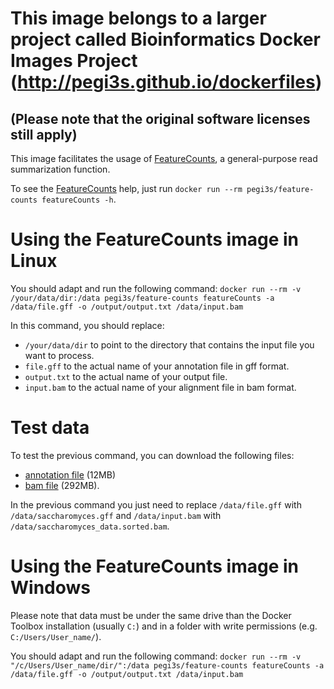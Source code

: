 # This image belongs to a larger project called Bioinformatics Docker Images Project (http://pegi3s.github.io/dockerfiles)
## (Please note that the original software licenses still apply)

This image facilitates the usage of [FeatureCounts](https://www.rdocumentation.org/packages/Rsubread/versions/1.22.2/topics/featureCounts), a general-purpose read summarization function.

To see the [FeatureCounts](https://www.rdocumentation.org/packages/Rsubread/versions/1.22.2/topics/featureCounts) help, just run `docker run --rm pegi3s/feature-counts featureCounts -h`.

# Using the FeatureCounts image in Linux

You should adapt and run the following command: `docker run --rm -v /your/data/dir:/data pegi3s/feature-counts featureCounts -a /data/file.gff -o /output/output.txt /data/input.bam`

In this command, you should replace:
- `/your/data/dir` to point to the directory that contains the input file you want to process.
- `file.gff` to the actual name of your annotation file in gff format.
- `output.txt` to the actual name of your output file.
- `input.bam` to the actual name of your alignment file in bam format.

# Test data

To test the previous command, you can download the following files:
- [annotation file](http://evolution6.i3s.up.pt/static/pegi3s/dockerfiles/featurecounts/saccharomyces.gff) (12MB)
- [bam file](http://evolution6.i3s.up.pt/static/pegi3s/dockerfiles/featurecounts/saccharomyces_data.sorted.bam) (292MB).

In the previous command you just need to replace `/data/file.gff` with `/data/saccharomyces.gff` and `/data/input.bam` with `/data/saccharomyces_data.sorted.bam`.

# Using the FeatureCounts image in Windows

Please note that data must be under the same drive than the Docker Toolbox installation (usually `C:`) and in a folder with write permissions (e.g. `C:/Users/User_name/`).

You should adapt and run the following command: `docker run --rm -v "/c/Users/User_name/dir/":/data pegi3s/feature-counts featureCounts -a /data/file.gff -o /output/output.txt /data/input.bam`

